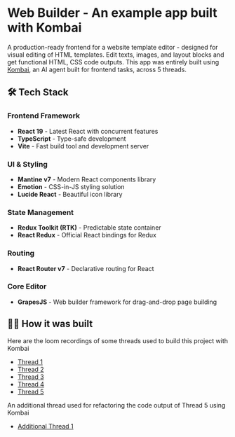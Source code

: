 # Web Builder - An example app built with Kombai

A production-ready frontend for a website template editor - designed for visual editing of HTML templates. Edit texts, images, and layout blocks and get functional HTML, CSS code outputs. This app was entirely built using [Kombai](https://kombai.com/), an AI agent built for frontend tasks, across 5 threads.

## 🛠️ Tech Stack

### Frontend Framework
- **React 19** - Latest React with concurrent features
- **TypeScript** - Type-safe development
- **Vite** - Fast build tool and development server

### UI & Styling
- **Mantine v7** - Modern React components library
- **Emotion** - CSS-in-JS styling solution
- **Lucide React** - Beautiful icon library

### State Management
- **Redux Toolkit (RTK)** - Predictable state container
- **React Redux** - Official React bindings for Redux

### Routing
- **React Router v7** - Declarative routing for React

### Core Editor
- **GrapesJS** - Web builder framework for drag-and-drop page building

## 👨‍💻 How it was built

Here are the loom recordings of some threads used to build this project with Kombai

- [Thread 1](https://www.loom.com/share/724e07816216416c996125e7e01cb602?sid=4e0f14bd-64c9-45d8-ace6-9cc15759d8f3)
- [Thread 2](https://www.loom.com/share/88ad9a5af6c24b45b38e6249656690e0?sid=89a15bd4-e982-4432-99e7-4533eb122f82)
- [Thread 3](https://www.loom.com/share/09648f97f55e43f3a89ee072abefa048?sid=74d55eac-9acf-4081-888f-4582a5c1b69d)
- [Thread 4](https://www.loom.com/share/ed7101e2c68b4aae832c60a09f28123a?sid=4c1a1536-9d09-4ee7-943a-b66aa4a68577)
- [Thread 5](https://www.loom.com/share/d194b812adff4561bb3ea23e30c25334?sid=e829d672-8649-49d9-b760-f3ed854122e4)

An additional thread used for refactoring the code output of Thread 5 using Kombai

- [Additional Thread 1](https://www.loom.com/share/dff60665211a4d158a5d3076f2bf95ae?sid=d87474b2-3709-479f-9461-13b36ebec504)
